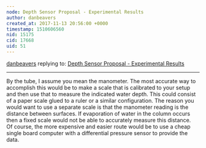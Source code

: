 ```yaml
---
node: Depth Sensor Proposal - Experimental Results
author: danbeavers
created_at: 2017-11-13 20:56:00 +0000
timestamp: 1510606560
nid: 15175
cid: 17668
uid: 51
---
```




[danbeavers](../profile/danbeavers) replying to: [Depth Sensor Proposal - Experimental Results](../notes/danbeavers/11-12-2017/depth-sensor-proposal-experimental-results)

----
By the tube, I assume you mean the manometer.  The most accurate way to accomplish this would be to make a scale that is calibrated to your setup and then use that to measure the indicated water depth.  This could consist of a paper scale glued to a ruler or a similar configuration.  The reason you would want to use a separate scale is that the manometer reading is the distance between surfaces.  If evaporation of water in the column occurs then a fixed scale would not be able to accurately measure this distance.  
Of course, the more expensive and easier route would be to use a cheap single board computer with a differential pressure sensor to provide the data.